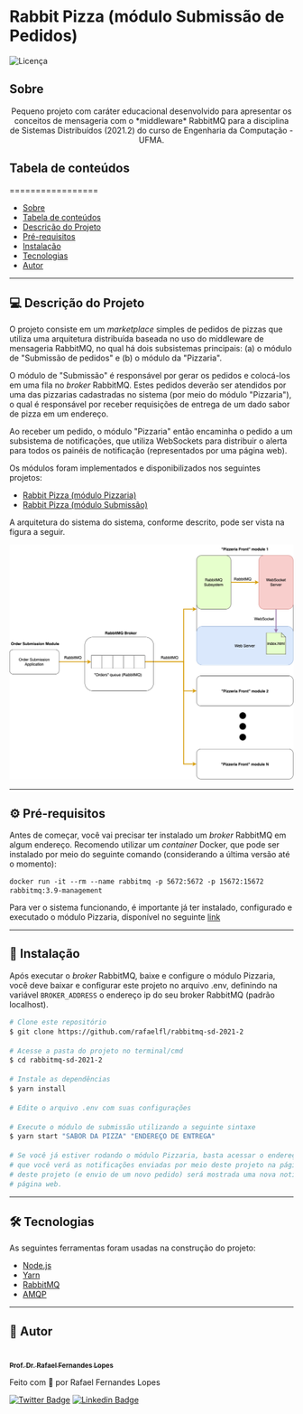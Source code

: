 # Rabbit Pizza (módulo Submissão de Pedidos)

![Licença](https://img.shields.io/badge/license-MIT-brightgreen)

## Sobre

<p align="center">Pequeno projeto com caráter educacional desenvolvido para apresentar os conceitos de mensageria com o *middleware* RabbitMQ para a disciplina de Sistemas Distribuídos (2021.2) do curso de Engenharia da Computação - UFMA.</p>


## Tabela de conteúdos
=================

   * [Sobre](#sobre)
   * [Tabela de conteúdos](#tabela-de-conteúdos)
   * [Descrição do Projeto](#-descrição-do-projeto)
   * [Pré-requisitos](#prerequisitos)
   * [Instalação](#-instalação)
   * [Tecnologias](#-tecnologias)
   * [Autor](#-autor)

---

## 💻 Descrição do Projeto 

O projeto consiste em um *marketplace* simples de pedidos de pizzas que utiliza uma arquitetura distribuída baseada no uso do middleware de mensageria RabbitMQ, no qual há dois subsistemas principais: (a) o módulo de "Submissão de pedidos" e (b) o módulo da "Pizzaria".

O módulo de "Submissão" é responsável por gerar os pedidos e colocá-los em uma fila no *broker* RabbitMQ. Estes pedidos deverão ser atendidos por uma das pizzarias cadastradas no sistema (por meio do módulo "Pizzaria"), o qual é responsável por receber requisições de entrega de um dado sabor de pizza em um endereço.

Ao receber um pedido, o módulo "Pizzaria" então encaminha o pedido a um subsistema de notificações, que utiliza WebSockets para distribuir o alerta para todos os painéis de notificação (representados por uma página web).

Os módulos foram implementados e disponibilizados nos seguintes projetos:
- [Rabbit Pizza (módulo Pizzaria)](https://github.com/rafaelfl/rabbitmq-front-sd-2021-2)
- [Rabbit Pizza (módulo Submissão)](https://github.com/rafaelfl/rabbitmq-sd-2021-2)

A arquitetura do sistema do sistema, conforme descrito, pode ser vista na figura a seguir.

![Arquitetura Geral do Rabbit Pizza](resources/rabbit_pizza.png)

---

<a name="prerequisitos"></a>
## ⚙️ Pré-requisitos

Antes de começar, você vai precisar ter instalado um *broker* RabbitMQ em algum endereço. Recomendo utilizar um *container* Docker, que pode ser instalado por meio do seguinte comando (considerando a última versão até o momento):

```
docker run -it --rm --name rabbitmq -p 5672:5672 -p 15672:15672 rabbitmq:3.9-management
```

Para ver o sistema funcionando, é importante já ter instalado, configurado e executado o módulo Pizzaria, disponível no seguinte [link](https://github.com/rafaelfl/rabbitmq-front-sd-2021-2)

---

## 🚀 Instalação

Após executar o *broker* RabbitMQ, baixe e configure o módulo Pizzaria, você deve baixar e configurar este projeto no arquivo .env, definindo na variável `BROKER_ADDRESS` o endereço ip do seu broker RabbitMQ (padrão localhost).

```bash
# Clone este repositório
$ git clone https://github.com/rafaelfl/rabbitmq-sd-2021-2

# Acesse a pasta do projeto no terminal/cmd
$ cd rabbitmq-sd-2021-2

# Instale as dependências
$ yarn install

# Edite o arquivo .env com suas configurações

# Execute o módulo de submissão utilizando a seguinte sintaxe
$ yarn start "SABOR DA PIZZA" "ENDEREÇO DE ENTREGA"

# Se você já estiver rodando o módulo Pizzaria, basta acessar o endereço <http://localhost:8080>
# que você verá as notificações enviadas por meio deste projeto na página web. A cada execução
# deste projeto (e envio de um novo pedido) será mostrada uma nova notificação no painel da
# página web.
```

---

## 🛠 Tecnologias

As seguintes ferramentas foram usadas na construção do projeto:

- [Node.js](https://nodejs.org/en/)
- [Yarn](https://yarnpkg.com/)
- [RabbitMQ](https://www.rabbitmq.com/)
- [AMQP](https://github.com/amqp-node/amqplib)

---

## 🦸 Autor

<a href="https://github.com/rafaelfl/">
 <img style="border-radius: 50%;" src="https://avatars.githubusercontent.com/u/31193433?v=4" width="100px;" alt=""/>
 <br />
 <sub><b>Prof. Dr. Rafael Fernandes Lopes</b></sub></a>


Feito com 💜 por Rafael Fernandes Lopes

[![Twitter Badge](https://img.shields.io/badge/-@rafaelf_l-1ca0f1?style=flat-square&labelColor=1ca0f1&logo=twitter&logoColor=white&link=https://twitter.com/rafaelf_l)](https://twitter.com/rafaelf_l) [![Linkedin Badge](https://img.shields.io/badge/-Rafael%20Fernandes%20Lopes-blue?style=flat-square&logo=Linkedin&logoColor=white&link=https://www.linkedin.com/in/rafael-fernandes-lopes/)](https://www.linkedin.com/in/rafael-fernandes-lopes/)
